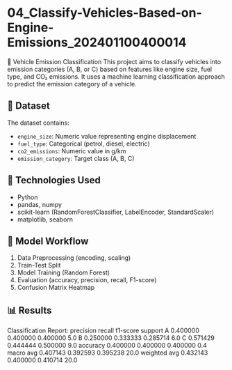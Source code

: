 # 04_Classify-Vehicles-Based-on-Engine-Emissions_202401100400014
🚗 Vehicle Emission Classification  This project aims to classify vehicles into emission categories (A, B, or C) based on features like engine size, fuel type, and CO₂ emissions. It uses a machine learning classification approach to predict the emission category of a vehicle.

## 📁 Dataset

The dataset contains:
- `engine_size`: Numeric value representing engine displacement
- `fuel_type`: Categorical (petrol, diesel, electric)
- `co2_emissions`: Numeric value in g/km
- `emission_category`: Target class (A, B, C)

## 🔧 Technologies Used

- Python
- pandas, numpy
- scikit-learn (RandomForestClassifier, LabelEncoder, StandardScaler)
- matplotlib, seaborn

## 🧠 Model Workflow

1. Data Preprocessing (encoding, scaling)
2. Train-Test Split
3. Model Training (Random Forest)
4. Evaluation (accuracy, precision, recall, F1-score)
5. Confusion Matrix Heatmap

## 📊 Results
Classification Report:
               precision    recall  f1-score  support
A              0.400000  0.400000  0.400000      5.0
B              0.250000  0.333333  0.285714      6.0
C              0.571429  0.444444  0.500000      9.0
accuracy       0.400000  0.400000  0.400000      0.4
macro avg      0.407143  0.392593  0.395238     20.0
weighted avg   0.432143  0.400000  0.410714     20.0


